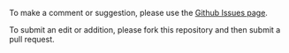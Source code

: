 To make a comment or suggestion, please use the [Github Issues page](https://github.com/poldrack/psych-open-science-guide/issues). 

To submit an edit or addition, please fork this repository and then submit a pull request.